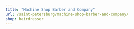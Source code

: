 ```yaml
---
title: "Machine Shop Barber and Company"
url: /saint-petersburg/machine-shop-barber-and-company/
shop: hairdresser
---
```

